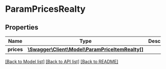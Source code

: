 # ParamPricesRealty

## Properties
Name | Type | Description | Notes
------------ | ------------- | ------------- | -------------
**prices** | [**\Swagger\Client\Model\ParamPriceItemRealty[]**](ParamPriceItemRealty.md) |  | [optional] 

[[Back to Model list]](../../README.md#documentation-for-models) [[Back to API list]](../../README.md#documentation-for-api-endpoints) [[Back to README]](../../README.md)

